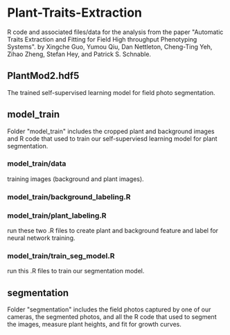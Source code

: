 # Plant-Traits-Extraction

R code and associated files/data for the analysis from the paper "Automatic Traits Extraction and Fitting for Field High throughput Phenotyping Systems". by Xingche Guo, Yumou Qiu, Dan Nettleton, Cheng-Ting Yeh, Zihao Zheng, Stefan Hey, and Patrick S. Schnable.

## PlantMod2.hdf5
The trained self-supervised learning model for field photo segmentation.

## model_train
Folder "model_train" includes the cropped plant and background images and R code that used to train our self-superviesd learning model for plant segmentation.

### model_train/data
training images (background and plant images).

### model_train/background_labeling.R 
### model_train/plant_labeling.R
run these two .R files to create plant and background feature and label for neural network training.

### model_train/train_seg_model.R
run this .R files to train our segmentation model.

## segmentation
Folder "segmentation" includes the field photos captured by one of our cameras, the segmented photos, and all the R code that used to segment the images, measure plant heights, and fit for growth curves.
